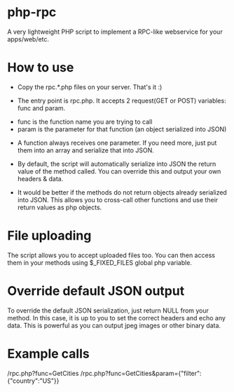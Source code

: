 php-rpc
=======

A very lightweight PHP script to implement a RPC-like webservice for your apps/web/etc.

How to use
==========

* Copy the rpc.*.php files on your server. That's it :)

* The entry point is rpc.php.
It accepts 2 request(GET or POST) variables:  func and param.
- func is the function name you are trying to call
- param is the parameter for that function (an object serialized into JSON)

* A function always receives one parameter. If you need more, just put them into an array and 
serialize that into JSON.

* By default, the script will automatically serialize into JSON the return value of the method called.
You can override this and output your own headers & data.

* It would be better if the methods do not return objects already serialized into JSON. This allows you 
to cross-call other functions and use their return values as php objects.

File uploading
==============
The script allows you to accept uploaded files too. You can then access them in your methods using $_FIXED_FILES
global php variable.

Override default JSON output
============================
To override the default JSON serialization, just return NULL from your method.
In this case, it is up to you to set the correct headers and echo any data.
This is powerful as you can output jpeg images or other binary data.

Example calls
=============
/rpc.php?func=GetCities
/rpc.php?func=GetCities&param={"filter":{"country":"US"}}




